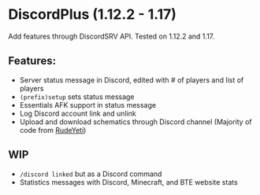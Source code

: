 # DiscordPlus (1.12.2 - 1.17)
Add features through DiscordSRV API. Tested on 1.12.2 and 1.17.

## Features:
- Server status message in Discord, edited with # of players and list of players
- `(prefix)setup` sets status message
- Essentials AFK support in status message
- Log Discord account link and unlink
- Upload and download schematics through Discord channel (Majority of code from [RudeYeti](https://github.com/RudeYeti))

## WIP
- `/discord linked` but as a Discord command
- Statistics messages with Discord, Minecraft, and BTE website stats

